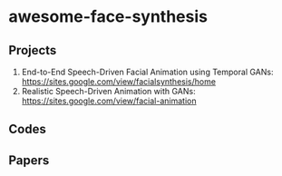 # awesome-face-synthesis

## Projects
1. End-to-End Speech-Driven Facial Animation using Temporal GANs: https://sites.google.com/view/facialsynthesis/home
2. Realistic Speech-Driven Animation with GANs: https://sites.google.com/view/facial-animation

## Codes

## Papers
